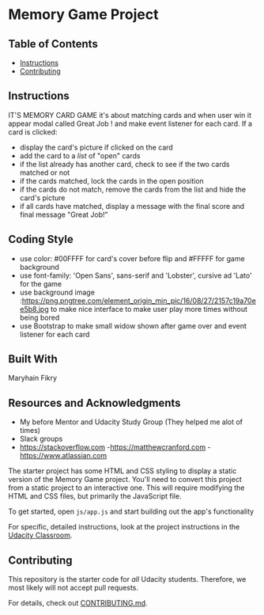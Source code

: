 # Memory Game Project

## Table of Contents

* [Instructions](#instructions)
* [Contributing](#contributing)

## Instructions
IT'S MEMORY CARD GAME it's about matching cards and when user win it appear modal called Great Job !
and make event listener for each card. If a card is clicked:
  - display the card's picture if clicked on the card 
  - add the card to a *list* of "open" cards
  - if the list already has another card, check to see if the two cards matched or not
  - if the cards matched, lock the cards in the open position
  - if the cards do not match, remove the cards from the list and hide the card's picture 
  - if all cards have matched, display a message with the final score and final message "Great Job!"

## Coding Style
   - use color: #00FFFF for card's cover before flip and #FFFFF for game background
   - use font-family: 'Open Sans', sans-serif and 'Lobster', cursive   ad 'Lato' for the game
   - use background image :https://png.pngtree.com/element_origin_min_pic/16/08/27/2157c19a70ee5b8.jpg to make nice interface to make user 
     play more times without being bored 
  - use Bootstrap to make small widow shown after game over and event listener for each card 
  ## Built With
  Maryhain Fikry 
  
  ## Resources and Acknowledgments
   - My before Mentor and Udacity Study Group (They helped me alot of times)
   - Slack groups 
   - https://stackoverflow.com
   -https://matthewcranford.com
   -https://www.atlassian.com
  
  

The starter project has some HTML and CSS styling to display a static version of the Memory Game project. You'll need to convert this project from a static project to an interactive one. This will require modifying the HTML and CSS files, but primarily the JavaScript file.

To get started, open `js/app.js` and start building out the app's functionality

For specific, detailed instructions, look at the project instructions in the [Udacity Classroom](https://classroom.udacity.com/me).

## Contributing

This repository is the starter code for _all_ Udacity students. Therefore, we most likely will not accept pull requests.

For details, check out [CONTRIBUTING.md](CONTRIBUTING.md).
